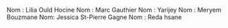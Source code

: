 Nom : Lilia Ould Hocine
Nom : Marc Gauthier
Nom : Yarijey
Nom : Meryem Bouzmane
Nom: Jessica St-Pierre Gagne
Nom : Reda hsane
